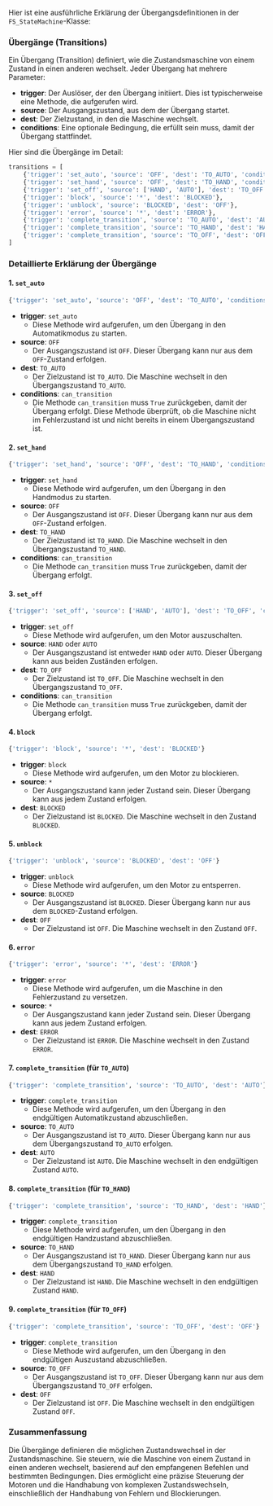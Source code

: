 Hier ist eine ausführliche Erklärung der Übergangsdefinitionen in der `FS_StateMachine`-Klasse:

### Übergänge (Transitions)

Ein Übergang (Transition) definiert, wie die Zustandsmaschine von einem Zustand in einen anderen wechselt. Jeder Übergang hat mehrere Parameter:

- **trigger**: Der Auslöser, der den Übergang initiiert. Dies ist typischerweise eine Methode, die aufgerufen wird.
- **source**: Der Ausgangszustand, aus dem der Übergang startet.
- **dest**: Der Zielzustand, in den die Maschine wechselt.
- **conditions**: Eine optionale Bedingung, die erfüllt sein muss, damit der Übergang stattfindet.

Hier sind die Übergänge im Detail:

```python
transitions = [
    {'trigger': 'set_auto', 'source': 'OFF', 'dest': 'TO_AUTO', 'conditions': 'can_transition'},
    {'trigger': 'set_hand', 'source': 'OFF', 'dest': 'TO_HAND', 'conditions': 'can_transition'},
    {'trigger': 'set_off', 'source': ['HAND', 'AUTO'], 'dest': 'TO_OFF', 'conditions': 'can_transition'},
    {'trigger': 'block', 'source': '*', 'dest': 'BLOCKED'},
    {'trigger': 'unblock', 'source': 'BLOCKED', 'dest': 'OFF'},
    {'trigger': 'error', 'source': '*', 'dest': 'ERROR'},
    {'trigger': 'complete_transition', 'source': 'TO_AUTO', 'dest': 'AUTO'},
    {'trigger': 'complete_transition', 'source': 'TO_HAND', 'dest': 'HAND'},
    {'trigger': 'complete_transition', 'source': 'TO_OFF', 'dest': 'OFF'}
]
```

### Detaillierte Erklärung der Übergänge

#### 1. `set_auto`
```python
{'trigger': 'set_auto', 'source': 'OFF', 'dest': 'TO_AUTO', 'conditions': 'can_transition'}
```
- **trigger**: `set_auto`
  - Diese Methode wird aufgerufen, um den Übergang in den Automatikmodus zu starten.
- **source**: `OFF`
  - Der Ausgangszustand ist `OFF`. Dieser Übergang kann nur aus dem `OFF`-Zustand erfolgen.
- **dest**: `TO_AUTO`
  - Der Zielzustand ist `TO_AUTO`. Die Maschine wechselt in den Übergangszustand `TO_AUTO`.
- **conditions**: `can_transition`
  - Die Methode `can_transition` muss `True` zurückgeben, damit der Übergang erfolgt. Diese Methode überprüft, ob die Maschine nicht im Fehlerzustand ist und nicht bereits in einem Übergangszustand ist.

#### 2. `set_hand`
```python
{'trigger': 'set_hand', 'source': 'OFF', 'dest': 'TO_HAND', 'conditions': 'can_transition'}
```
- **trigger**: `set_hand`
  - Diese Methode wird aufgerufen, um den Übergang in den Handmodus zu starten.
- **source**: `OFF`
  - Der Ausgangszustand ist `OFF`. Dieser Übergang kann nur aus dem `OFF`-Zustand erfolgen.
- **dest**: `TO_HAND`
  - Der Zielzustand ist `TO_HAND`. Die Maschine wechselt in den Übergangszustand `TO_HAND`.
- **conditions**: `can_transition`
  - Die Methode `can_transition` muss `True` zurückgeben, damit der Übergang erfolgt.

#### 3. `set_off`
```python
{'trigger': 'set_off', 'source': ['HAND', 'AUTO'], 'dest': 'TO_OFF', 'conditions': 'can_transition'}
```
- **trigger**: `set_off`
  - Diese Methode wird aufgerufen, um den Motor auszuschalten.
- **source**: `HAND` oder `AUTO`
  - Der Ausgangszustand ist entweder `HAND` oder `AUTO`. Dieser Übergang kann aus beiden Zuständen erfolgen.
- **dest**: `TO_OFF`
  - Der Zielzustand ist `TO_OFF`. Die Maschine wechselt in den Übergangszustand `TO_OFF`.
- **conditions**: `can_transition`
  - Die Methode `can_transition` muss `True` zurückgeben, damit der Übergang erfolgt.

#### 4. `block`
```python
{'trigger': 'block', 'source': '*', 'dest': 'BLOCKED'}
```
- **trigger**: `block`
  - Diese Methode wird aufgerufen, um den Motor zu blockieren.
- **source**: `*`
  - Der Ausgangszustand kann jeder Zustand sein. Dieser Übergang kann aus jedem Zustand erfolgen.
- **dest**: `BLOCKED`
  - Der Zielzustand ist `BLOCKED`. Die Maschine wechselt in den Zustand `BLOCKED`.

#### 5. `unblock`
```python
{'trigger': 'unblock', 'source': 'BLOCKED', 'dest': 'OFF'}
```
- **trigger**: `unblock`
  - Diese Methode wird aufgerufen, um den Motor zu entsperren.
- **source**: `BLOCKED`
  - Der Ausgangszustand ist `BLOCKED`. Dieser Übergang kann nur aus dem `BLOCKED`-Zustand erfolgen.
- **dest**: `OFF`
  - Der Zielzustand ist `OFF`. Die Maschine wechselt in den Zustand `OFF`.

#### 6. `error`
```python
{'trigger': 'error', 'source': '*', 'dest': 'ERROR'}
```
- **trigger**: `error`
  - Diese Methode wird aufgerufen, um die Maschine in den Fehlerzustand zu versetzen.
- **source**: `*`
  - Der Ausgangszustand kann jeder Zustand sein. Dieser Übergang kann aus jedem Zustand erfolgen.
- **dest**: `ERROR`
  - Der Zielzustand ist `ERROR`. Die Maschine wechselt in den Zustand `ERROR`.

#### 7. `complete_transition` (für `TO_AUTO`)
```python
{'trigger': 'complete_transition', 'source': 'TO_AUTO', 'dest': 'AUTO'}
```
- **trigger**: `complete_transition`
  - Diese Methode wird aufgerufen, um den Übergang in den endgültigen Automatikzustand abzuschließen.
- **source**: `TO_AUTO`
  - Der Ausgangszustand ist `TO_AUTO`. Dieser Übergang kann nur aus dem Übergangszustand `TO_AUTO` erfolgen.
- **dest**: `AUTO`
  - Der Zielzustand ist `AUTO`. Die Maschine wechselt in den endgültigen Zustand `AUTO`.

#### 8. `complete_transition` (für `TO_HAND`)
```python
{'trigger': 'complete_transition', 'source': 'TO_HAND', 'dest': 'HAND'}
```
- **trigger**: `complete_transition`
  - Diese Methode wird aufgerufen, um den Übergang in den endgültigen Handzustand abzuschließen.
- **source**: `TO_HAND`
  - Der Ausgangszustand ist `TO_HAND`. Dieser Übergang kann nur aus dem Übergangszustand `TO_HAND` erfolgen.
- **dest**: `HAND`
  - Der Zielzustand ist `HAND`. Die Maschine wechselt in den endgültigen Zustand `HAND`.

#### 9. `complete_transition` (für `TO_OFF`)
```python
{'trigger': 'complete_transition', 'source': 'TO_OFF', 'dest': 'OFF'}
```
- **trigger**: `complete_transition`
  - Diese Methode wird aufgerufen, um den Übergang in den endgültigen Auszustand abzuschließen.
- **source**: `TO_OFF`
  - Der Ausgangszustand ist `TO_OFF`. Dieser Übergang kann nur aus dem Übergangszustand `TO_OFF` erfolgen.
- **dest**: `OFF`
  - Der Zielzustand ist `OFF`. Die Maschine wechselt in den endgültigen Zustand `OFF`.

### Zusammenfassung

Die Übergänge definieren die möglichen Zustandswechsel in der Zustandsmaschine. Sie steuern, wie die Maschine von einem Zustand in einen anderen wechselt, basierend auf den empfangenen Befehlen und bestimmten Bedingungen. Dies ermöglicht eine präzise Steuerung der Motoren und die Handhabung von komplexen Zustandswechseln, einschließlich der Handhabung von Fehlern und Blockierungen.